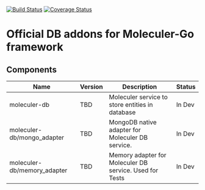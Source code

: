 [![Build Status](https://cloud.drone.io/api/badges/moleculer-go/moleculer-db/status.svg)](https://cloud.drone.io/moleculer-go/moleculer-db)
[![Coverage Status](https://coveralls.io/repos/github/moleculer-go/moleculer-db/badge.svg?branch=feat%2Fmongo-adapter)](https://coveralls.io/github/moleculer-go/moleculer-db?branch=feat%2Fmongo-adapter)

# Official DB addons for Moleculer-Go framework

## Components

| Name                        | Version | Description                                             | Status |
| --------------------------- | ------- | ------------------------------------------------------- | ------ |
| moleculer-db                | TBD     | Moleculer service to store entities in database         | In Dev |
| moleculer-db/mongo_adapter  | TBD     | MongoDB native adapter for Moleculer DB service.        | In Dev |
| moleculer-db/memory_adapter | TBD     | Memory adapter for Moleculer DB service. Used for Tests | In Dev |
